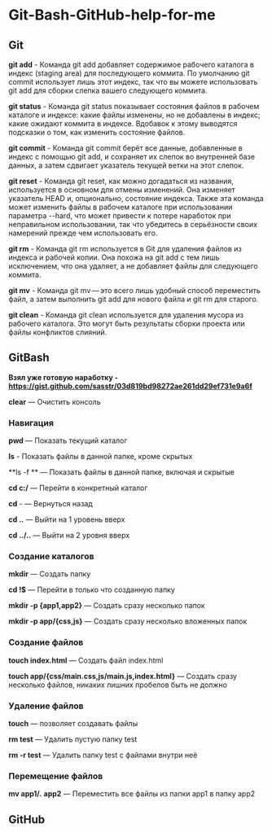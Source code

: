 # **Git-Bash-GitHub-help-for-me**

## **Git**

  **git add** - Команда git add добавляет содержимое рабочего каталога в индекс (staging area) для последующего коммита. По умолчанию git commit использует лишь этот  индекс, так что вы можете использовать git add для сборки слепка вашего следующего коммита.
  
  **git status** - Команда git status показывает состояния файлов в рабочем каталоге и индексе: какие файлы изменены, но не добавлены в индекс; какие ожидают коммита в индексе. Вдобавок к этому выводятся подсказки о том, как изменить состояние файлов.
  
  **git commit** - Команда git commit берёт все данные, добавленные в индекс с помощью git add, и сохраняет их слепок во внутренней базе данных, а затем сдвигает указатель текущей ветки на этот слепок.
  
  **git reset** - Команда git reset, как можно догадаться из названия, используется в основном для отмены изменений. Она изменяет указатель HEAD и, опционально, состояние индекса. Также эта команда может изменить файлы в рабочем каталоге при использовании параметра --hard, что может привести к потере наработок при неправильном использовании, так что убедитесь в серьёзности своих намерений прежде чем использовать его.
  
  **git rm** - Команда git rm используется в Git для удаления файлов из индекса и рабочей копии. Она похожа на git add с тем лишь исключением, что она удаляет, а не добавляет файлы для следующего коммита.
  
  **git mv** - Команда git mv — это всего лишь удобный способ переместить файл, а затем выполнить git add для нового файла и git rm для старого.
  
  **git clean** - Команда git clean используется для удаления мусора из рабочего каталога. Это могут быть результаты сборки проекта или файлы конфликтов слияний.

## **GitBash**

 **Взял уже готовую наработку - https://gist.github.com/sasstr/03d819bd98272ae261dd29ef731e9a6f**
 
 **clear** — Очистить консоль
 
 ### **Навигация**
 
 **pwd** — Показать текущий каталог
 
 **ls** - Показать файлы в данной папке, кроме скрытых
 
 **ls -f ** — Показать файлы в данной папке, включая и скрытые
 
 **cd c:/** — Перейти в конкретный каталог
 
 **cd** - — Вернуться назад
 
 **cd ..** — Выйти на 1 уровень вверх
 
 **cd ../..** — Выйти на 2 уровня вверх

 ### **Создание каталогов**
 **mkdir** — Создать папку
 
 **cd !$** — Перейти в только что созданную папку
 
 **mkdir -p {app1,app2}** — Создать сразу несколько папок
 
 **mkdir -p app/{css,js}** — Создать сразу несколько вложенных папок

 ### **Создание файлов**
 
 **touch index.html** — Создать файл index.html
 
 **touch app/{css/main.css,js/main.js,index.html}** — Создать сразу несколько файлов, никаких лишних пробелов быть не должно

 ### **Удаление файлов**
 
 **touch** — позволяет создавать файлы
 
 **rm test** — Удалить пустую папку test
 
 **rm -r test** — Удалить папку test с файлами внутри неё

 ### **Перемещение файлов**
 
 **mv app1/*.* app2** — Переместить все файлы из папки app1 в папку app2
 
 ## **GitHub**
 
